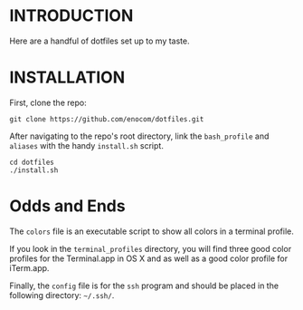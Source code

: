 # INTRODUCTION

Here are a handful of dotfiles set up to my taste.

# INSTALLATION

First, clone the repo:

```
git clone https://github.com/enocom/dotfiles.git
```

After navigating to the repo's root directory, link the `bash_profile` and `aliases` with the handy `install.sh` script.

```
cd dotfiles
./install.sh
```

# Odds and Ends

The `colors` file is an executable script to show all colors in a terminal profile.

If you look in the `terminal_profiles` directory, you will find three good color profiles for the Terminal.app in OS X and as well as a good color profile for iTerm.app.

Finally, the `config` file is for the `ssh` program and should be placed in the following directory: `~/.ssh/`.

